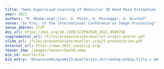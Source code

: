 ```yaml
---
title: "Semi-Supervised Learning of Monocular 3D Hand Pose Estimation from Multi-View Images"
year: 2021
authors: "M. M&amp;uuml;ller, G. Poier, H. Possegger, H. Bischof"
venue: "In Proc. of the International Conference on Image Processing"
venue_abbrev: ICIP
doi_url: https://doi.org/10.1109/ICIP42928.2021.9506760
supplemental_url: /files/presentations/mueller-icip21-poster.pdf
slide_url: /files/presentations/mueller-icip21-presentation.pdf
external_url: https://www.2021.ieeeicip.org/
teaser_img: /images/teaser/hpe3d.webp
bib_id: mueller21a
bib_entry: "@inproceedings&#123;mueller21a,<br/>&nbsp;&nbsp;title = &#123;&#123;Semi-Supervised Learning of Monocular 3D Hand Pose Estimation from Multi-View Images&#125;&#125;,<br/>&nbsp;&nbsp;author = &#123;Markus M&#92;&quot;&#123;u&#125;ller and Georg Poier and Horst Possegger and Horst Bischof&#125;,<br/>&nbsp;&nbsp;booktitle = &#123;Proc. of the International Conference on Image Processing (ICIP)&#125;,<br/>&nbsp;&nbsp;year = &#123;2021&#125;<br/>&#125;"
---
```

